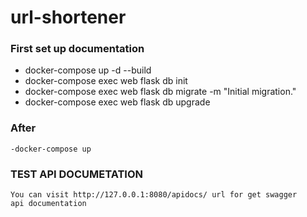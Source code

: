 # url-shortener

### First set up documentation
 - docker-compose up -d --build
 - docker-compose exec web flask db init
 - docker-compose exec web flask db migrate -m "Initial migration."
 - docker-compose exec web flask db upgrade

### After

    -docker-compose up

### TEST API DOCUMETATION

    You can visit http://127.0.0.1:8080/apidocs/ url for get swagger
    api documentation
